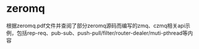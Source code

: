 # zeromq

根据zeromq.pdf文件并查阅了部分zeromq源码而编写的zmq、czmq相关api示例，包括rep-req、pub-sub、push-pull/filter/router-dealer/muti-pthread等内容
